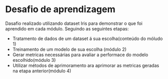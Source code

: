 <h1>Desafio de aprendizagem</h1>

<p>Dasafio realizado utilizando dataset Iris para demonstrar o que foi aprendido em cada módulo. Seguindo as seguintes etapas:</p>
<ul>
  <li>Tratamento de dados de um dataset á sua escolha(conteúdo do móludo 1)</li>
  <li>Treinamento de um modelo de sua escolha (módulo 2)</li>
  <li>Gerar metricas necessárias para avaliar a performace do modelo escolhido(módulo 3)</li>
  <li>Utilizar métodos de aprimoramento ara aprimorar as metricas geradas na etapa anterior(módulo 4)</li>
</ul>
